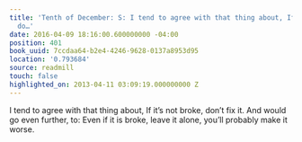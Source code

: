 ```yaml
---
title: 'Tenth of December: S: I tend to agree with that thing about, If it’s not broke,
  do…'
date: 2016-04-09 18:16:00.600000000 -04:00
position: 401
book_uuid: 7ccdaa64-b2e4-4246-9628-0137a8953d95
location: '0.793684'
source: readmill
touch: false
highlighted_on: 2013-04-11 03:09:19.000000000 Z
---
```


I tend to agree with that thing about, If it’s not broke, don’t fix it. And would go even further, to: Even if it is broke, leave it alone, you’ll probably make it worse.